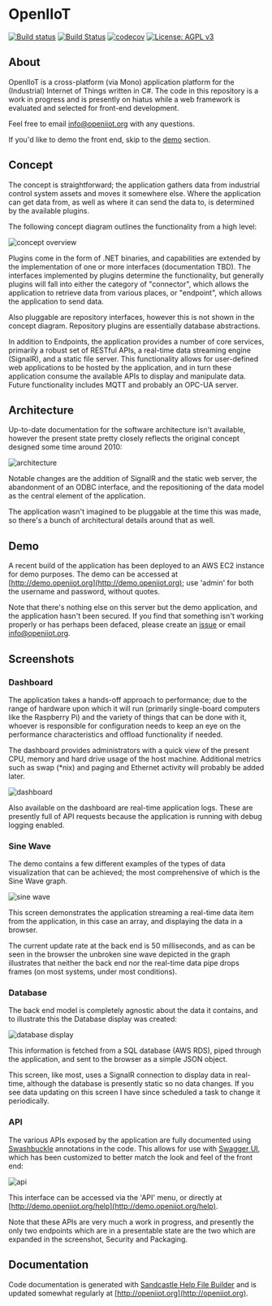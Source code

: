 <h1>OpenIIoT</h1>

[![Build status](https://ci.appveyor.com/api/projects/status/fe97n9g7kc66k6wp?svg=true)](https://ci.appveyor.com/project/OpenIIoTAdmin/openiiot-core)
[![Build Status](https://travis-ci.org/OpenIIoT/OpenIIoT.Core.svg?branch=master)](https://travis-ci.org/OpenIIoT/OpenIIoT.Core)
[![codecov](https://codecov.io/gh/OpenIIoT/OpenIIoT.Core/branch/master/graph/badge.svg)](https://codecov.io/gh/OpenIIoT/OpenIIoT.Core)
[![License: AGPL v3](https://img.shields.io/badge/License-AGPL%20v3-blue.svg)](https://github.com/OpenIIoT/OpenIIoT.Core/blob/master/LICENSE)

## About

OpenIIoT is a cross-platform (via Mono) application platform for the (Industrial) Internet of Things written in C#.  The code in this repository is a work in progress and is presently on hiatus while a web framework is evaluated and selected for front-end development.

Feel free to email <info@openiiot.org> with any questions.

If you'd like to demo the front end, skip to the [demo](#demo) section.

## Concept

The concept is straightforward; the application gathers data from industrial control system assets and moves it somewhere else.  Where the application can get data from, as well as where it can send the data to, is determined by the available plugins.  

The following concept diagram outlines the functionality from a high level:

![concept overview](doc/img/concept.png) 

Plugins come in the form of .NET binaries, and capabilities are extended by the implementation of one or more interfaces (documentation TBD).  The interfaces implemented by plugins determine the functionality, but generally plugins will fall into either the category of "connector", which allows the application to retrieve data from various places, or "endpoint", which allows the application to send data.

Also pluggable are repository interfaces, however this is not shown in the concept diagram.  Repository plugins are essentially database abstractions.

In addition to Endpoints, the application provides a number of core services, primarily a robust set of RESTful APIs, a real-time data streaming engine (SignalR), and a static file server.  This functionality allows for user-defined web applications to be hosted by the application, and in turn these application consume the available APIs to display and manipulate data.  Future functionality includes MQTT and probably an OPC-UA server.

## Architecture

Up-to-date documentation for the software architecture isn't available, however the present state pretty closely reflects the original concept designed some time around 2010:

![architecture](doc/img/architecture.png)

Notable changes are the addition of SignalR and the static web server, the abandonment of an ODBC interface, and the repositioning of the data model as the central element of the application.

The application wasn't imagined to be pluggable at the time this was made, so there's a bunch of architectural details around that as well.

## Demo

A recent build of the application has been deployed to an AWS EC2 instance for demo purposes.  The demo can be accessed at [http://demo.openiiot.org](http://demo.openiiot.org); use 'admin' for both the username and password, without quotes.

Note that there's nothing else on this server but the demo application, and the application hasn't been secured.  If you find that something isn't working properly or has perhaps been defaced, please create an [issue](https://github.com/OpenIIoT/OpenIIoT.Core/issues) or email <info@openiiot.org>.

## Screenshots

### Dashboard

The application takes a hands-off approach to performance; due to the range of hardware upon which it will run (primarily single-board computers like the Raspberry Pi) and the variety of things that can be done with it, whoever is responsible for configuration needs to keep an eye on the performance characteristics and offload functionality if needed.

The dashboard provides administrators with a quick view of the present CPU, memory and hard drive usage of the host machine.  Additional metrics such as swap (*nix) and paging and Ethernet activity will probably be added later.

![dashboard](doc/img/dashboard.png)

Also available on the dashboard are real-time application logs.  These are presently full of API requests because the application is running with debug logging enabled.

### Sine Wave

The demo contains a few different examples of the types of data visualization that can be achieved; the most comprehensive of which is the Sine Wave graph.

![sine wave](doc/img/sine.png)

This screen demonstrates the application streaming a real-time data item from the application, in this case an array, and displaying the data in a browser.

The current update rate at the back end is 50 milliseconds, and as can be seen in the browser the unbroken sine wave depicted in the graph illustrates that neither the back end nor the real-time data pipe drops frames (on most systems, under most conditions).

### Database

The back end model is completely agnostic about the data it contains, and to illustrate this the Database display was created:

![database display](doc/img/database.png)

This information is fetched from a SQL database (AWS RDS), piped through the application, and sent to the browser as a simple JSON object.

This screen, like most, uses a SignalR connection to display data in real-time, although the database is presently static so no data changes.  If you see data updating on this screen I have since scheduled a task to change it periodically.

### API

The various APIs exposed by the application are fully documented using [Swashbuckle](https://github.com/domaindrivendev/Swashbuckle) annotations in the code.  This allows for use with [Swagger UI](https://swagger.io/swagger-ui/), which has been customized to better match the look and feel of the front end:

![api](doc/img/api.png)

This interface can be accessed via the 'API' menu, or directly at [http://demo.openiiot.org/help](http://demo.openiiot.org/help).

Note that these APIs are very much a work in progress, and presently the only two endpoints which are in a presentable state are the two which are expanded in the screenshot, Security and Packaging.

## Documentation

Code documentation is generated with [Sandcastle Help File Builder](https://github.com/EWSoftware/SHFB) and is updated somewhat regularly at [http://openiiot.org](http://openiiot.org).
